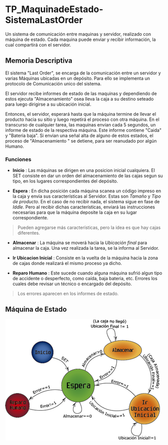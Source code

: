 # TP_MaquinadeEstado-SistemaLastOrder
Un sistema de comunicación entre maquinas y servidor, realizado con máquina de estado. Cada maquina puede enviar y recibir información, la cual compartirá con el servidor.
## Memoria Descriptiva
El sistema "Last Order", se encarga de la comunicación entre un servidor y varias
Máquinas ubicadas en un depósito. Para ello se implementa un protocolo de 
Comunicación unico del sistema.

El servidor recibe informes de estado de las maquinas y dependiendo de estos ejecuta "Almacenamiento" osea lleva la caja a su destino seteado para luego dirigirse a su ubicación inicial. 

Entonces, el servidor, esperará hasta que la máquina termine de llevar el producto hacia su sitio y luego repetirá el proceso con otra máquina.
En el transcurso de cualquier tarea, las maquinas envian cada 5 segundos, un informe de estado de la respectiva máquina. Este informe contiene "Caida" y "Bateria baja". Si envian una señal alta de alguno de estos estados, el proceso de "Almacenamiento " se detiene, para ser reanudado por algún Humano.

### Funciones
- **Inicio** : Las máquinas se dirigen en una posicion inicial cualquiera. El SET consiste en dar un orden del almacenamiento de las cajas segun su tipo, en los lugares correspondientes del depósito.  

- **Espera** : En dicha posición cada máquina scanea un código impreso en la caja y envia sus características al Servidor. Estas son *Tamaño* y *Tipo de producto*. En el caso de no recibir nada, el sistema sigue en fase de *Iddle*. Pero al recibir dichas características, enviará las instrucciones necesarias para que la máquina deposite la caja en su lugar correspondiente.
> Pueden agregarse más características, pero la idea es que hay cajas diferentes.
- **Almacenar** : La máquina se moverá hacia la *Ubicación final* para almacenar la caja. Una vez realizada la tarea, se la informa al Servidor.

- **Ir Ubicacion Inicial** : Consiste en la vuelta de la máquina hacia la zona de cajas donde realizará el mismo proceso ya dicho.

- **Reparo Humano** : Este sucede cuando alguna máquina sufrió algun tipo de accidente o desperfecto, como caída, baja bateria, etc. Errores los cuales debe revisar un técnico o encargado del depósito.

> Los errores aparecen en los informes de estado.

## Máquina de Estado
![./Recursos/maquinaestado.png](https://github.com/TobiasMoscoso/TP_MaquinadeEstado-ProtocoloLastOrder/blob/master/Recursos/maquinaestado.png)
